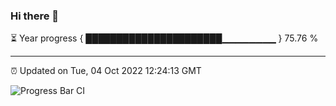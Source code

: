 ### Hi there 👋

⏳ Year progress { ██████████████████████▁▁▁▁▁▁▁▁ } 75.76 %

---

⏰ Updated on Tue, 04 Oct 2022 12:24:13 GMT

![Progress Bar CI](https://github.com/Shyam-Makwana/GitHub-Actions-Demo/workflows/Progress%20Bar%20CI/badge.svg)
